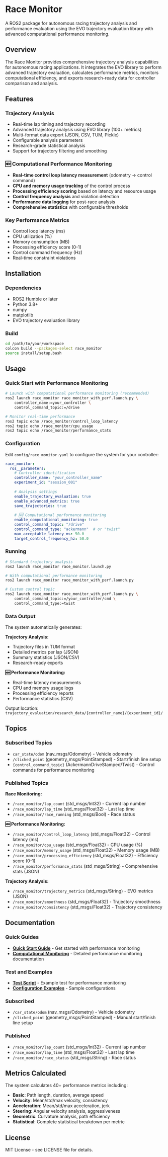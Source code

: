 # Race Monitor

A ROS2 package for autonomous racing trajectory analysis and performance evaluation using the EVO trajectory evaluation library with advanced computational performance monitoring.

## Overview

The Race Monitor provides comprehensive trajectory analysis capabilities for autonomous racing applications. It integrates the EVO library to perform advanced trajectory evaluation, calculates performance metrics, monitors computational efficiency, and exports research-ready data for controller comparison and analysis.

## Features

### Trajectory Analysis
- Real-time lap timing and trajectory recording
- Advanced trajectory analysis using EVO library (100+ metrics)
- Multi-format data export (JSON, CSV, TUM, Pickle)
- Configurable analysis parameters
- Research-grade statistical analysis
- Support for trajectory filtering and smoothing

### 🆕 Computational Performance Monitoring
- **Real-time control loop latency measurement** (odometry → control command)
- **CPU and memory usage tracking** of the control process
- **Processing efficiency scoring** based on latency and resource usage
- **Control frequency analysis** and violation detection
- **Performance data logging** for post-race analysis
- **Comprehensive statistics** with configurable thresholds

### Key Performance Metrics
- Control loop latency (ms)
- CPU utilization (%)
- Memory consumption (MB)
- Processing efficiency score (0-1)
- Control command frequency (Hz)
- Real-time constraint violations

## Installation

### Dependencies

- ROS2 Humble or later
- Python 3.8+
- numpy
- matplotlib
- EVO trajectory evaluation library

### Build

```bash
cd /path/to/your/workspace
colcon build --packages-select race_monitor
source install/setup.bash
```

## Usage

### Quick Start with Performance Monitoring

```bash
# Launch with computational performance monitoring (recommended)
ros2 launch race_monitor race_monitor_with_perf.launch.py \
    controller_name:=your_controller \
    control_command_topic:=/drive

# Monitor real-time performance
ros2 topic echo /race_monitor/control_loop_latency
ros2 topic echo /race_monitor/cpu_usage
ros2 topic echo /race_monitor/performance_stats
```

### Configuration

Edit `config/race_monitor.yaml` to configure the system for your controller:

```yaml
race_monitor:
  ros__parameters:
    # Controller identification
    controller_name: "your_controller_name"
    experiment_id: "session_001"
    
    # Analysis settings
    enable_trajectory_evaluation: true
    enable_advanced_metrics: true
    save_trajectories: true
    
    # 🆕 Computational performance monitoring
    enable_computational_monitoring: true
    control_command_topic: "/drive"
    control_command_type: "ackermann"  # or "twist"
    max_acceptable_latency_ms: 50.0
    target_control_frequency_hz: 50.0
```

### Running

```bash
# Standard trajectory analysis
ros2 launch race_monitor race_monitor.launch.py

# With computational performance monitoring
ros2 launch race_monitor race_monitor_with_perf.launch.py

# Custom control topic
ros2 launch race_monitor race_monitor_with_perf.launch.py \
    control_command_topic:=/your_controller/cmd \
    control_command_type:=twist
```

### Data Output

The system automatically generates:

**Trajectory Analysis:**
- Trajectory files in TUM format
- Detailed metrics per lap (JSON)
- Summary statistics (JSON/CSV)
- Research-ready exports

**🆕 Performance Monitoring:**
- Real-time latency measurements
- CPU and memory usage logs
- Processing efficiency reports
- Performance statistics (CSV)

Output location: `trajectory_evaluation/research_data/{controller_name}/{experiment_id}/`

## Topics

### Subscribed Topics
- `car_state/odom` (nav_msgs/Odometry) - Vehicle odometry
- `/clicked_point` (geometry_msgs/PointStamped) - Start/finish line setup
- `{control_command_topic}` (AckermannDriveStamped/Twist) - Control commands for performance monitoring

### Published Topics

**Race Monitoring:**
- `/race_monitor/lap_count` (std_msgs/Int32) - Current lap number
- `/race_monitor/lap_time` (std_msgs/Float32) - Last lap time
- `/race_monitor/race_running` (std_msgs/Bool) - Race status

**🆕 Performance Monitoring:**
- `/race_monitor/control_loop_latency` (std_msgs/Float32) - Control latency (ms)
- `/race_monitor/cpu_usage` (std_msgs/Float32) - CPU usage (%)
- `/race_monitor/memory_usage` (std_msgs/Float32) - Memory usage (MB)
- `/race_monitor/processing_efficiency` (std_msgs/Float32) - Efficiency score (0-1)
- `/race_monitor/performance_stats` (std_msgs/String) - Comprehensive stats (JSON)

**Trajectory Analysis:**
- `/race_monitor/trajectory_metrics` (std_msgs/String) - EVO metrics (JSON)
- `/race_monitor/smoothness` (std_msgs/Float32) - Trajectory smoothness
- `/race_monitor/consistency` (std_msgs/Float32) - Trajectory consistency

## Documentation

### Quick Guides
- **[Quick Start Guide](QUICK_START_PERFORMANCE.md)** - Get started with performance monitoring
- **[Computational Monitoring](docs/COMPUTATIONAL_MONITORING.md)** - Detailed performance monitoring documentation

### Test and Examples
- **[Test Script](test_computational_monitoring.py)** - Example test for performance monitoring
- **[Configuration Examples](config/race_monitor.yaml)** - Sample configurations

### Subscribed

- `/car_state/odom` (nav_msgs/Odometry) - Vehicle odometry
- `/clicked_point` (geometry_msgs/PointStamped) - Manual start/finish line setup

### Published

- `/race_monitor/lap_count` (std_msgs/Int32) - Current lap number
- `/race_monitor/lap_time` (std_msgs/Float32) - Last lap time
- `/race_monitor/race_status` (std_msgs/String) - Race status

## Metrics Calculated

The system calculates 40+ performance metrics including:

- **Basic**: Path length, duration, average speed
- **Velocity**: Mean/std/max velocity, consistency
- **Acceleration**: Mean/std/max acceleration, jerk
- **Steering**: Angular velocity analysis, aggressiveness
- **Geometric**: Curvature analysis, path efficiency
- **Statistical**: Complete statistical breakdown per metric

## License

MIT License - see LICENSE file for details.